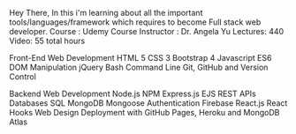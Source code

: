 Hey There, In this i'm learning about all the important tools/languages/framework which requires to become Full stack web developer.
Course : Udemy
Course Instructor : Dr. Angela Yu
Lectures: 440
Video: 55 total hours


Front-End Web Development
  HTML 5
  CSS 3
  Bootstrap 4
  Javascript ES6
  DOM Manipulation
  jQuery 
  Bash Command Line
  Git, GitHub and Version Control

Backend Web Development
  Node.js
  NPM
  Express.js
  EJS
  REST
  APIs
  Databases
  SQL
  MongoDB
  Mongoose
  Authentication
  Firebase
  React.js
  React Hooks
  Web Design
  Deployment with GitHub Pages, Heroku and MongoDB Atlas
